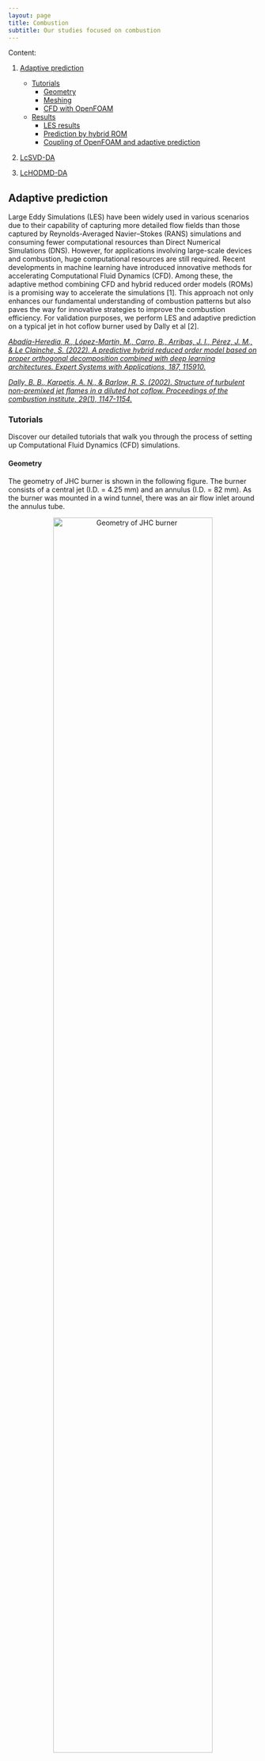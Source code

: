 ```yaml
---
layout: page
title: Combustion
subtitle: Our studies focused on combustion
---
```


Content:
1.  [Adaptive prediction](https://modelflows.github.io/modelflowsapp/combustion/#adaptive-prediction)
    *  [Tutorials](https://modelflows.github.io/modelflowsapp/combustion/#tutorials)
       *  [Geometry](https://modelflows.github.io/modelflowsapp/combustion/#geometry)
       *  [Meshing](https://modelflows.github.io/modelflowsapp/combustion/#meshing)
       *  [CFD with OpenFOAM](https://modelflows.github.io/modelflowsapp/combustion/#cfd-with-openfoam)
    *  [Results](https://modelflows.github.io/modelflowsapp/combustion/#results)
       *  [LES results](https://modelflows.github.io/modelflowsapp/combustion/#les-results)
       *  [Prediction by hybrid ROM](https://modelflows.github.io/modelflowsapp/combustion/#geometry)
       *  [Coupling of OpenFOAM and adaptive prediction](https://modelflows.github.io/modelflowsapp/combustion/#coupling-of-adaptive)

2.  [LcSVD-DA](https://modelflows.github.io/modelflowsapp/combustion/#lcsvd-da)

3.  [LcHODMD-DA](https://modelflows.github.io/modelflowsapp/combustion/#lchodmd)


## Adaptive prediction
Large Eddy Simulations (LES) have been widely used in various scenarios due to their capability of capturing more detailed flow fields than those captured by Reynolds-Averaged Navier–Stokes (RANS) simulations and consuming fewer computational resources than Direct Numerical Simulations (DNS). However, for applications involving large-scale devices and combustion, huge computational resources are still required. Recent developments in machine learning have introduced innovative methods for accelerating Computational Fluid Dynamics (CFD). Among these, the adaptive method combining CFD and hybrid reduced order models (ROMs) is a promising way to accelerate the simulations [1]. This approach not only enhances our fundamental understanding of combustion patterns but also paves the way for innovative strategies to improve the combustion efficiency.
For validation purposes, we perform LES and adaptive prediction on a typical jet in hot coflow burner used by Dally et al [2]. 

<!-- REFERENCES -->
[*Abadía-Heredia, R., López-Martín, M., Carro, B., Arribas, J. I., Pérez, J. M., & Le Clainche, S. (2022). A predictive hybrid reduced order model based on proper orthogonal decomposition combined with deep learning architectures. Expert Systems with Applications, 187, 115910.*](https://doi.org/10.1016/j.eswa.2021.115910)

[*Dally, B. B., Karpetis, A. N., & Barlow, R. S. (2002). Structure of turbulent non-premixed jet flames in a diluted hot coflow. Proceedings of the combustion institute, 29(1), 1147-1154.*](https://doi.org/10.1016/S1540-7489(02)80145-6)

### Tutorials
Discover our detailed tutorials that walk you through the process of setting up Computational Fluid Dynamics (CFD) simulations.

#### Geometry
The geometry of JHC burner is shown in the following figure. The burner consists of a central jet (I.D. = 4.25 mm) and an annulus (I.D. = 82 mm). As the burner was mounted in a wind tunnel, there was an air flow inlet around the annulus tube.
<!-- IMAGES -->
<!--  ![Geometry of JHC burner](https://github.com/modelflows/modelflowsapp/blob/master/assets/img/JHC_burner_geometry.png?raw=true) -->
<p style="text-align: center;">
    <img src="https://github.com/modelflows/modelflowsapp/blob/master/assets/img/JHC_burner_geometry.png?raw=true" alt="Geometry of JHC burner" width="80%">
</p>

#### Meshing
The mesh can be generated with several tools, such as SnappyHexMesh, BlockMesh, Ansys ICEM CFD, and fluent Meshing etc. The mesh employed is shown in the following figure. The total number of grid cells is 1, 600, 000. 
<!-- IMAGES -->
<!--  ![Mesh of JHC burner](https://github.com/modelflows/modelflowsapp/blob/master/assets/img/JHC_burner_mesh.png?raw=true) -->
<p style="text-align: center;">
    <img src="https://github.com/modelflows/modelflowsapp/blob/master/assets/img/JHC_burner_mesh.png?raw=true" alt="Geometry of JHC burner" width="80%">
</p>

#### CFD with OpenFOAM
This section provides a complete guide on how to set combustion simulations using OpenFOAM-v10. We focus on one case (HM3) in the paper of Dally et al. A mixture of H2 and CH4, equal in volume, was used as the fuel in the central jet. The annulus was fed with O2, N2, H2O and CO2 with mass fractions of 9%, 79%, 6.5% and 5.5%. The mean temperature of fuel jet, hot co - flow, and air inlet is 305, 1300, and 300 K, respectively. The Reynolds number of fuel jet is 9482, and the velocity of both hot co-flow and air inlet is 3.2 m/s.

*Tutorial coming soon...*

### Results
This section presents the simulation results of JHC burner. 

#### LES results
The contours of temperature, mass fractions of CH4, CO2 are shown as follows. 
<!--  ![Contours of T, YCH4 and YCO2](https://github.com/modelflows/modelflowsapp/blob/master/assets/img/JHC_burner_T_CH4_CO2.png?raw=true) -->
<p style="text-align: center;">
    <img src="https://github.com/modelflows/modelflowsapp/blob/master/assets/img/JHC_burner_T_CH4_CO2.png?raw=true" alt="Geometry of JHC burner" width="80%">
</p>

#### Prediction by hybrid ROM
Based on the data set obtained by CFD simulations, the evolution process of flow field was forecast by hybrid ROM. The temperature distributions of two cut planes are shown in the following animations.
<p style="text-align: center;">
    <video width="640" height="360" controls>
      <source src="https://github.com/modelflows/modelflowsapp/blob/master/assets/vid/JHC_burner_animation_T_plane1.mp4?raw=true" type="video/mp4">
    </video>
</p>
<p style="text-align: center;">
    <video width="640" height="360" controls>
        <source src="https://github.com/modelflows/modelflowsapp/blob/master/assets/vid/JHC_burner_animation_T_plane2.mp4?raw=true" type="video/mp4">
    </video>
</p>

#### Coupling of OpenFOAM and adaptive prediction
*Work in progress. Coming soon…*


## LcSVD-DA
One of the primary challenge associated with the combustion datasets is their heterogeneous nature. The experimental database is normally generated by assimilating the information extracted from a series of sensors placed in the dynamical system. Unlike the sparsely resolved spatial data obtained through experiments we can generate highly resolved spatial information of combustion systems through large eddy simulations (LES) or direct numerical simulations (DNS).
These two datasets (experimental and theoretical) independently hold significant information about the combustion system.LcSVD data assimilation is a mathematical framework for data assimilation that can simultaneously analyze both datasets by extracting physical information, complementing data, correcting divergent tendencies, and addressing spurious measurements.

![Figure text](https://github.com/modelflows/modelflowsapp/blob/f2cc14f96da7255149471ca3d1aeed99de96c7c1/assets/img/2025_01_30_pillai_lcsvd-da.png?raw=true)

### Results
The results of applying lcsvd-da algorithm to laminar co-flow flame dataset with fuel 65% methane and 35% nitrogen. The figure shows original database (left), reconstructed database using lcSVD data assimilation (center) and downsampled matrix (right) for species Temperature, OH and Methane (top to bottom).

![Figure text](https://github.com/modelflows/modelflowsapp/blob/f2cc14f96da7255149471ca3d1aeed99de96c7c1/assets/img/re1_lcsvd-da_lam.png?raw=true)

The results of applying lcsvd-da algorithm to turbulent bluff body stabilized hydrogen flame dataset. The figure shows original database (left), reconstructed database using lcSVD data assimilation (center) and downsampled matrix (right) for variables stream-wise velocity(top) and normal velocity(bottom).

![Figure text](https://github.com/modelflows/modelflowsapp/blob/f2cc14f96da7255149471ca3d1aeed99de96c7c1/assets/img/re2_lcsvd-da_turb.png?raw=true)


## LcHODMD
Reactive flow databases are typically large, complex, and heterogeneous. Experimental data, on the one hand, is often gathered using a sparse array of sensors. While this sparsity poses limitations, it can still provide critical insights during real-time analysis and decision-making. On the other hand, simulation datasets are characterized by their high dimensionality and intricate information, which makes processing them with standard SVD computationally expensive and time-consuming. As datasets grows size, the scalability of standard SVD becomes a significant bottleneck, particularly in applications requiring repeated computations. Low-Cost Higher Order Dynamic Mode Decomposition (lcHODMD) is a lightweight extension of standard HODMD, designed to reduce memory usage and computational time . This method can be implemented using either Low-Cost Singular Value Decomposition (lcSVD) or Low-Cost Higher Order Singular Value Decomposition (lcHOSVD). 

![Figure text](https://github.com/modelflows/modelflowsapp/blob/621c629e76f9f1dabd7d0199c6158c956184a662/assets/img/2025_01_30_pillai_lchodmd.png?raw=true)

### Results
The results of applying lcHODMD algorithm to laminar co-flow flame dataset with fuel 65% methane and 35% nitrogen. The figure shows original database , downsampled matrix, reconstructed database using lcHODMD data assimilation and absolute error (left to right) for species Temperature, OH and Methane (top to bottom).

![Figure text](https://github.com/modelflows/modelflowsapp/blob/621c629e76f9f1dabd7d0199c6158c956184a662/assets/img/re3_lchodmd_lam.png?raw=true)

The results of applying lcHODMD algorithm to turbulent bluff body stabilized hydrogen flame dataset. The figure shows original database , downsampled matrix, reconstructed database using lcHODMD data assimilation and absolute error (left to right) for variables stream-wise velocity(top) and normal velocity(bottom).

![Figure text](https://github.com/modelflows/modelflowsapp/blob/621c629e76f9f1dabd7d0199c6158c956184a662/assets/img/re3_lchodmd_turb.png?raw=true)
